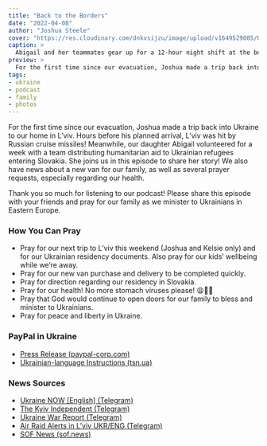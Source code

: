 ```yaml
---
title: "Back to the Borders"
date: "2022-04-08"
author: "Joshua Steele"
cover: "https://res.cloudinary.com/dnkvsijzu/image/upload/v1649529085/OFReport/2022-04-08-back-to-the-borders/abby-border-group-1200-800_yncanj.jpg"
caption: >
  Abigail and her teammates gear up for a 12-hour night shift at the border distributing food and supplies to Ukrainian refugees entering Slovakia.
preview: >
  For the first time since our evacuation, Joshua made a trip back into Ukraine to our home in L’viv. Hours before his planned arrival, L’viv was hit by Russian cruise missiles! Meanwhile, our daughter Abigail volunteered for a week with a team distributing humanitarian aid to Ukrainian refugees entering Slovakia. She joins us in this episode to share her story! We also have news about a new van for our family, as well as several prayer requests, especially regarding our health.
tags:
- ukraine
- podcast
- family
- photos
---
```


For the first time since our evacuation, Joshua made a trip back into Ukraine to our home in L’viv. Hours before his planned arrival, L’viv was hit by Russian cruise missiles! Meanwhile, our daughter Abigail volunteered for a week with a team distributing humanitarian aid to Ukrainian refugees entering Slovakia. She joins us in this episode to share her story! We also have news about a new van for our family, as well as several prayer requests, especially regarding our health.

Thank you so much for listening to our podcast! Please share this episode with your friends and pray for our family as we minister to Ukrainians in Eastern Europe.

<article-spacer />

<div id="buzzsprout-player-10408239"></div><script src="https://www.buzzsprout.com/1953515/10408239-back-to-the-borders.js?container_id=buzzsprout-player-10408239&player=small" type="text/javascript" charset="utf-8"></script>

### How You Can Pray

- Pray for our next trip to L’viv this weekend (Joshua and Kelsie only) and for our Ukrainian residency documents. Also pray for our kids’ wellbeing while we’re away.
- Pray for our new van purchase and delivery to be completed quickly.
- Pray for direction regarding our residency in Slovakia.
- Pray for our health! No more stomach viruses please! 😩🙏🏻
- Pray that God would continue to open doors for our family to bless and minister to Ukrainians.
- Pray for peace and liberty in Ukraine.

### PayPal in Ukraine

- [Press Release (paypal-corp.com)](https://newsroom.paypal-corp.com/2022-03-Expanding-PayPals-Money-Services-To-Help-Ukraine-Humanitarian-Efforts)
- [Ukrainian-language Instructions (tsn.ua)](https://tsn.ua/ukrayina/paypal-v-ukrayini-scho-ce-take-yak-koristuvatisya-2012557.html)

### News Sources

- [Ukraine NOW [English] (Telegram)](https://t.me/ukrainenowenglish)
- [The Kyiv Independent (Telegram)](https://t.me/KyivIndependent_official)
- [Ukraine War Report (Telegram)](https://t.me/UkrWarRep)
- [Air Raid Alerts in L’viv UKR/ENG (Telegram)](https://t.me/dczloda)
- [SOF News (sof.news)](https://sof.news/)

<article-callout content="Keep scrolling for more photos from our life in Slovakia!" />

<article-image publicId="OFReport/2022-04-08-back-to-the-borders/reading-to-mia_wuyo30" height="768" caption="Evac life is crazy, but that’s all the more reason to read a good story with Dad! 🥰" />

<article-image publicId="OFReport/2022-04-08-back-to-the-borders/joshua-yura_aehiig" width="768" caption="There were so many wonderful reunions in L’viv. This is my good friend Yura Petriv. His kids are abroad and he remains in L’viv." />

<article-image publicId="OFReport/2022-04-08-back-to-the-borders/refugee-bus_bg8zbn" height="768" caption="Abby distributing food on an arriving refugee bus" />

<article-image publicId="OFReport/2022-04-08-back-to-the-borders/abby-phone_nirueo" height="768" caption="In between buses, it’s good to make a quick call home." />

<article-image publicId="OFReport/2022-04-08-back-to-the-borders/want-coffee_atceic" height="768" caption="“Care for a cup of coffee?”" />

<article-image publicId="OFReport/2022-04-08-back-to-the-borders/hosanna-bunkbeds-1_fzadhm" height="768" caption="We’re getting pretty good at assembling IKEA furniture. Especially bunkbeds." />

<article-image publicId="OFReport/2022-04-08-back-to-the-borders/hosanna-bunkbeds-2_siovra" width="768" caption="How fortunate that I have a lovely cowgirl assistant! 🤠" />

<article-image publicId="OFReport/2022-04-08-back-to-the-borders/oksana-family_bdkfen" width="768" caption="Oksana (second from right) is a coworker of one of the pastors in our church. I gave her a ride out of Ukraine to her daughter’s house in Krakow, Poland. It was great to meet their family! I look forward to introducing my own family to them once we’re all back in L’viv." />

<article-image publicId="OFReport/2022-04-08-back-to-the-borders/family-picnic_uu3czp" width="768" caption="With Dad in Ukraine, Kels and kiddos got out to expore a nearby park in Žilina!" />
